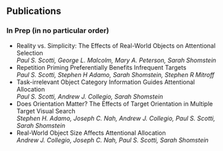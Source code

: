 ## Publications
### In Prep (in no particular order)
* Reality vs. Simplicity: The Effects of Real-World Objects on Attentional Selection
<br> <i> Paul S. Scotti, George L. Malcolm, Mary A. Peterson, Sarah Shomstein </i>
* Repetition Priming Preferentially Benefits Infrequent Targets
<br> <i> Paul S. Scotti, Stephen H Adamo, Sarah Shomstein, Stephen R Mitroff </i>
* Task-irrelevant Object Category Information Guides Attentional Allocation
<br> <i> Paul S. Scotti, Andrew J. Collegio, Sarah Shomstein </i>
* Does Orientation Matter? The Effects of Target Orientation in Multiple Target Visual Search
<br> <i> Stephen H. Adamo, Joseph C. Nah, Andrew J. Collegio, Paul S. Scotti, Sarah Shomstein </i>
* Real-World Object Size Affects Attentional Allocation
<br> <i> Andrew J. Collegio, Joseph C. Nah, Paul S. Scotti, Sarah Shomstein </i>
